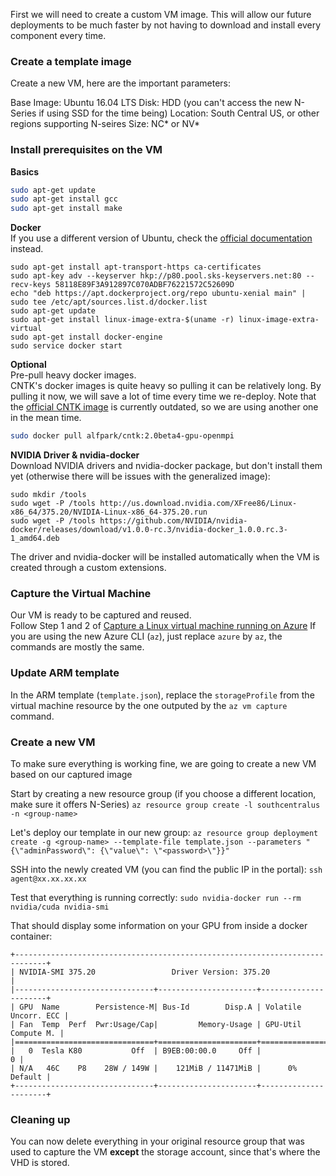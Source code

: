First we will need to create a custom VM image. This will allow our future deployments to be much faster by not having to download and install every component every time.

### Create a template image
Create a new VM, here are the important parameters:

Base Image: Ubuntu 16.04 LTS
Disk: HDD (you can't access the new N-Series if using SSD for the time being)
Location: South Central US, or other regions supporting N-seires
Size: NC* or NV*

### Install prerequisites on the VM

__Basics__
```bash
sudo apt-get update
sudo apt-get install gcc
sudo apt-get install make
``` 

__Docker__  
If you use a different version of Ubuntu, check the [official documentation](https://docs.docker.com/engine/installation/) instead.
```
sudo apt-get install apt-transport-https ca-certificates
sudo apt-key adv --keyserver hkp://p80.pool.sks-keyservers.net:80 --recv-keys 58118E89F3A912897C070ADBF76221572C52609D
echo "deb https://apt.dockerproject.org/repo ubuntu-xenial main" | sudo tee /etc/apt/sources.list.d/docker.list
sudo apt-get update
sudo apt-get install linux-image-extra-$(uname -r) linux-image-extra-virtual
sudo apt-get install docker-engine
sudo service docker start
```

__Optional__  
Pre-pull heavy docker images.  
CNTK's docker images is quite heavy so pulling it can be relatively long. By pulling it now, we will save a lot of time every time we re-deploy.
Note that the [official CNTK image](https://hub.docker.com/r/microsoft/cntk/tags/) is currently outdated, so we are using another one in the mean time.
```bash
sudo docker pull alfpark/cntk:2.0beta4-gpu-openmpi
```
__NVIDIA Driver & nvidia-docker__  
Download NVIDIA drivers and nvidia-docker package, but don't install them yet (otherwise there will be issues with the generalized image):
```
sudo mkdir /tools
sudo wget -P /tools http://us.download.nvidia.com/XFree86/Linux-x86_64/375.20/NVIDIA-Linux-x86_64-375.20.run
sudo wget -P /tools https://github.com/NVIDIA/nvidia-docker/releases/download/v1.0.0-rc.3/nvidia-docker_1.0.0.rc.3-1_amd64.deb
```

The driver and nvidia-docker will be installed automatically when the VM is created through a custom extensions.

### Capture the Virtual Machine

Our VM is ready to be captured and reused.  
Follow Step 1 and 2 of [Capture a Linux virtual machine running on Azure](https://docs.microsoft.com/en-us/azure/virtual-machines/virtual-machines-linux-capture-image?toc=%2fazure%2fvirtual-machines%2flinux%2ftoc.json)
If you are using the new Azure CLI (`az`), just replace `azure` by `az`, the commands are mostly the same.

### Update ARM template

In the ARM template (`template.json`), replace the `storageProfile` from the virtual machine resource by the one outputed by the `az vm capture` command.


### Create a new VM

To make sure everything is working fine, we are going to create a new VM based on our captured image

Start by creating a new resource group (if you choose a different location, make sure it offers N-Series)
`az resource group create -l southcentralus -n <group-name>`

Let's deploy our template in our new group:
`az resource group deployment create -g <group-name> --template-file template.json --parameters "{\"adminPassword\": {\"value\": \"<password>\"}}"`

SSH into the newly created VM (you can find the public IP in the portal):
`ssh agent@xx.xx.xx.xx`

Test that everything is running correctly:
`sudo nvidia-docker run --rm nvidia/cuda nvidia-smi`

That should display some information on your GPU from inside a docker container:
```
+-----------------------------------------------------------------------------+
| NVIDIA-SMI 375.20                 Driver Version: 375.20                    |
|-------------------------------+----------------------+----------------------+
| GPU  Name        Persistence-M| Bus-Id        Disp.A | Volatile Uncorr. ECC |
| Fan  Temp  Perf  Pwr:Usage/Cap|         Memory-Usage | GPU-Util  Compute M. |
|===============================+======================+======================|
|   0  Tesla K80           Off  | B9EB:00:00.0     Off |                    0 |
| N/A   46C    P8    28W / 149W |    121MiB / 11471MiB |      0%      Default |
+-------------------------------+----------------------+----------------------+
```


### Cleaning up
You can now delete everything in your original resource group that was used to capture the VM **except** the storage account, since that's where the VHD is stored.
